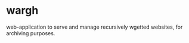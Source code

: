 # wargh

web-application to serve and manage recursively wgetted websites, for archiving purposes.

